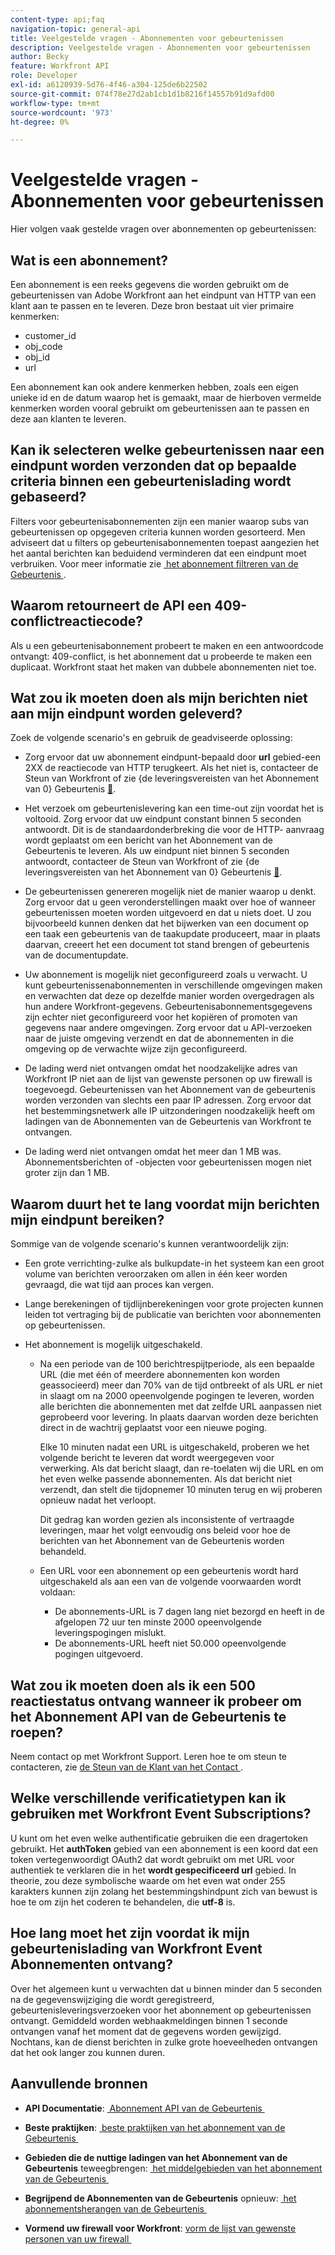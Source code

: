 ```yaml
---
content-type: api;faq
navigation-topic: general-api
title: Veelgestelde vragen - Abonnementen voor gebeurtenissen
description: Veelgestelde vragen - Abonnementen voor gebeurtenissen
author: Becky
feature: Workfront API
role: Developer
exl-id: a6120939-5d76-4f46-a304-125de6b22502
source-git-commit: 074f78e27d2ab1cb1d1b8216f14557b91d9afd00
workflow-type: tm+mt
source-wordcount: '973'
ht-degree: 0%

---
```


# Veelgestelde vragen - Abonnementen voor gebeurtenissen

<!--
{{highlighted-preview}}
-->

Hier volgen vaak gestelde vragen over abonnementen op gebeurtenissen:

## Wat is een abonnement?

Een abonnement is een reeks gegevens die worden gebruikt om de gebeurtenissen van Adobe Workfront aan het eindpunt van HTTP van een klant aan te passen en te leveren. Deze bron bestaat uit vier primaire kenmerken:

* customer_id
* obj_code
* obj_id
* url

Een abonnement kan ook andere kenmerken hebben, zoals een eigen unieke id en de datum waarop het is gemaakt, maar de hierboven vermelde kenmerken worden vooral gebruikt om gebeurtenissen aan te passen en deze aan klanten te leveren.

## Kan ik selecteren welke gebeurtenissen naar een eindpunt worden verzonden dat op bepaalde criteria binnen een gebeurtenislading wordt gebaseerd?

Filters voor gebeurtenisabonnementen zijn een manier waarop subs van gebeurtenissen op opgegeven criteria kunnen worden gesorteerd. Men adviseert dat u filters op gebeurtenisabonnementen toepast aangezien het het aantal berichten kan beduidend verminderen dat een eindpunt moet verbruiken. Voor meer informatie zie [&#x200B; het abonnement filtreren van de Gebeurtenis &#x200B;](../../wf-api/general/event-subs-api.md#event).

## Waarom retourneert de API een 409-conflictreactiecode?

Als u een gebeurtenisabonnement probeert te maken en een antwoordcode ontvangt: 409-conflict, is het abonnement dat u probeerde te maken een duplicaat. Workfront staat het maken van dubbele abonnementen niet toe.

## Wat zou ik moeten doen als mijn berichten niet aan mijn eindpunt worden geleverd?

Zoek de volgende scenario&#39;s en gebruik de geadviseerde oplossing:

* Zorg ervoor dat uw abonnement eindpunt-bepaald door **url** gebied-een 2XX de reactiecode van HTTP terugkeert. Als het niet is, contacteer de Steun van Workfront of zie {de leveringsvereisten van het Abonnement van 0} Gebeurtenis [&#128279;](../../wf-api/general/setup-event-sub-endpoint.md).

* Het verzoek om gebeurtenislevering kan een time-out zijn voordat het is voltooid. Zorg ervoor dat uw eindpunt constant binnen 5 seconden antwoordt. Dit is de standaardonderbreking die voor de HTTP- aanvraag wordt geplaatst om een bericht van het Abonnement van de Gebeurtenis te leveren. Als uw eindpunt niet binnen 5 seconden antwoordt, contacteer de Steun van Workfront of zie {de leveringsvereisten van het Abonnement van 0} Gebeurtenis [&#128279;](../../wf-api/general/setup-event-sub-endpoint.md).
* De gebeurtenissen genereren mogelijk niet de manier waarop u denkt. Zorg ervoor dat u geen veronderstellingen maakt over hoe of wanneer gebeurtenissen moeten worden uitgevoerd en dat u niets doet. U zou bijvoorbeeld kunnen denken dat het bijwerken van een document op een taak een gebeurtenis van de taakupdate produceert, maar in plaats daarvan, creeert het een document tot stand brengen of gebeurtenis van de documentupdate.
* Uw abonnement is mogelijk niet geconfigureerd zoals u verwacht. U kunt gebeurtenissenabonnementen in verschillende omgevingen maken en verwachten dat deze op dezelfde manier worden overgedragen als hun andere Workfront-gegevens. Gebeurtenisabonnementsgegevens zijn echter niet geconfigureerd voor het kopiëren of promoten van gegevens naar andere omgevingen. Zorg ervoor dat u API-verzoeken naar de juiste omgeving verzendt en dat de abonnementen in die omgeving op de verwachte wijze zijn geconfigureerd.
* De lading werd niet ontvangen omdat het noodzakelijke adres van Workfront IP niet aan de lijst van gewenste personen op uw firewall is toegevoegd. Gebeurtenissen van het Abonnement van de gebeurtenis worden verzonden van slechts een paar IP adressen. Zorg ervoor dat het bestemmingsnetwerk alle IP uitzonderingen noodzakelijk heeft om ladingen van de Abonnementen van de Gebeurtenis van Workfront te ontvangen.
* De lading werd niet ontvangen omdat het meer dan 1 MB was. Abonnementsberichten of -objecten voor gebeurtenissen mogen niet groter zijn dan 1 MB.

## Waarom duurt het te lang voordat mijn berichten mijn eindpunt bereiken?

Sommige van de volgende scenario&#39;s kunnen verantwoordelijk zijn:

* Een grote verrichting-zulke als bulkupdate-in het systeem kan een groot volume van berichten veroorzaken om allen in één keer worden gevraagd, die wat tijd aan proces kan vergen.
* Lange berekeningen of tijdlijnberekeningen voor grote projecten kunnen leiden tot vertraging bij de publicatie van berichten voor abonnementen op gebeurtenissen.
* Het abonnement is mogelijk uitgeschakeld.

   * Na een periode van de 100 berichtrespijtperiode, als een bepaalde URL (die met één of meerdere abonnementen kon worden geassocieerd) meer dan 70% van de tijd ontbreekt of als URL er niet in slaagt om na 2000 opeenvolgende pogingen te leveren, worden alle berichten die abonnementen met dat zelfde URL aanpassen niet geprobeerd voor levering. In plaats daarvan worden deze berichten direct in de wachtrij geplaatst voor een nieuwe poging.

     Elke 10 minuten nadat een URL is uitgeschakeld, proberen we het volgende bericht te leveren dat wordt weergegeven voor verwerking. Als dat bericht slaagt, dan re-toelaten wij die URL en om het even welke passende abonnementen. Als dat bericht niet verzendt, dan stelt die tijdopnemer 10 minuten terug en wij proberen opnieuw nadat het verloopt.

     Dit gedrag kan worden gezien als inconsistente of vertraagde leveringen, maar het volgt eenvoudig ons beleid voor hoe de berichten van het Abonnement van de Gebeurtenis worden behandeld.

   * Een URL voor een abonnement op een gebeurtenis wordt hard uitgeschakeld als aan een van de volgende voorwaarden wordt voldaan:

      * De abonnements-URL is 7 dagen lang niet bezorgd en heeft in de afgelopen 72 uur ten minste 2000 opeenvolgende leveringspogingen mislukt.
      * De abonnements-URL heeft niet 50.000 opeenvolgende pogingen uitgevoerd.

## Wat zou ik moeten doen als ik een 500 reactiestatus ontvang wanneer ik probeer om het Abonnement API van de Gebeurtenis te roepen?

Neem contact op met Workfront Support. Leren hoe te om steun te contacteren, zie [&#x200B; de Steun van de Klant van het Contact &#x200B;](../../workfront-basics/tips-tricks-and-troubleshooting/contact-customer-support.md).

## Welke verschillende verificatietypen kan ik gebruiken met Workfront Event Subscriptions?

U kunt om het even welke authentificatie gebruiken die een dragertoken gebruikt. Het **authToken** gebied van een abonnement is een koord dat een token vertegenwoordigt OAuth2 dat wordt gebruikt om met URL voor authentiek te verklaren die in het **wordt gespecificeerd url** gebied. In theorie, zou deze symbolische waarde om het even wat onder 255 karakters kunnen zijn zolang het bestemmingshindpunt zich van bewust is hoe te om zijn het coderen te behandelen, die **utf-8** is.

## Hoe lang moet het zijn voordat ik mijn gebeurtenislading van Workfront Event Abonnementen ontvang?

Over het algemeen kunt u verwachten dat u binnen minder dan 5 seconden na de gegevenswijziging die wordt geregistreerd, gebeurtenisleveringsverzoeken voor het abonnement op gebeurtenissen ontvangt. Gemiddeld worden webhaakmeldingen binnen 1 seconde ontvangen vanaf het moment dat de gegevens worden gewijzigd. Nochtans, kan de dienst berichten in zulke grote hoeveelheden ontvangen dat het ook langer zou kunnen duren.

## Aanvullende bronnen

* **API Documentatie**: [&#x200B; Abonnement API van de Gebeurtenis &#x200B;](../../wf-api/general/event-subs-api.md)

* **Beste praktijken**: [&#x200B; beste praktijken van het abonnement van de Gebeurtenis &#x200B;](../../wf-api/general/event-sub-best-practice.md)

* **Gebieden die de nuttige ladingen van het Abonnement van de Gebeurtenis** teweegbrengen: [&#x200B; het middelgebieden van het abonnement van de Gebeurtenis &#x200B;](../../wf-api/api/event-sub-resource-fields.md)

* **Begrijpend de Abonnementen van de Gebeurtenis** opnieuw: [&#x200B; het abonnementsherangen van de Gebeurtenis &#x200B;](../../wf-api/api/event-sub-retries.md)

* **Vormend uw firewall voor Workfront**: [&#x200B; vorm de lijst van gewenste personen van uw firewall &#x200B;](../../administration-and-setup/get-started-wf-administration/configure-your-firewall.md)
